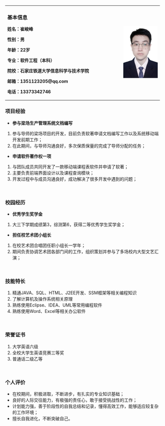 <table border="0">
  <tr>
    <td width="75%">
      <h3>基本信息</h3>
      <p><b>姓名：崔峻峰</b></p>
      <p><b>性别：男</b><p>   
      <p><b>年龄：22岁</b></p>
      <p><b>专业：软件工程（本科）</b></p>
      <p><b>院校：石家庄铁道大学信息科学与技术学院</b></p>
      <p><b>邮箱：1351123205@qq.com</b></p>
      <p><b>电话：13373342746</b></p>
    </td>
    <td width="25%">
      <img src="zjz.jpg" width="100%">
    </td>
  </tr>
</table>


### 项目经验
- **参与梁场生产管理系统文档编写**
1. 参与导师的梁场项目的开发，目前负责软著申请文档编写工作以及系统移动端开发前期工作；
2. 在此期间，与导师沟通良好，多次保质保量的完成了导师分配的任务；

- **申请软件著作权一项**
1. 与团队成员共同开发了一款移动端课程表软件并申请了软著；
2. 主要负责前端界面设计以及课程查询模块；
3. 开发过程中与成员沟通良好，成功解决了很多开发中遇到的问题；

<br/>

### 校园经历
- **优秀学生奖学金**
1. 大三下学期成绩第3，综测第6，获得二等优秀学生奖学金；

- **担任校艺术团小组长**
1. 在校艺术团合唱团任职小组长一学年；
2. 期间负责协调艺术团各部门间的工作，组织策划并参与了多场校内大型文艺汇演；

<br/>


### 技能特长
1. 精通JAVA、SQL、HTML、J2EE开发、SSM框架等相关编程知识
2. 了解计算机及操作系统相关原理
3. 熟练使用Eclipse、IDEA、UML等常用编程软件
4. 熟练使用Word、Excel等相关办公软件

<br/>

### 荣誉证书
1. 大学英语六级
2. 全校大学生英语竞赛三等奖
3. 普通话二级乙等

<br/>


### 个人评价
- 在校期间，积极进取，不断进步，有扎实的专业知识基础；
- 良好的人际交往能力，有极强的责任心，敢于接受挑战性的工作；
- 计划能力强，善于阶段性的自我总结和记录，懂得高效工作，能够适应较复杂的工作环境；
- 擅长自我进化，不断突破自己。





